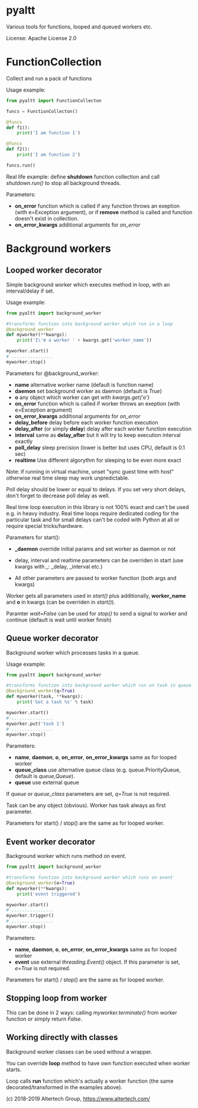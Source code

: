 # pyaltt
Various tools for functions, looped and queued workers etc.

License: Apache License 2.0

FunctionCollection
==================

Collect and run a pack of functions

Usage example:
 
```python
from pyaltt import FunctionCollecton

funcs = FunctionCollecton()

@funcs
def f1():
    print('I am function 1')

@funcs
def f2():
    print('I am function 2')

funcs.run()
```

Real life example: define **shutdown** function collection and call
*shutdown.run()* to stop all background threads.

Parameters:

* **on_error** function which is called if any function throws an exeption
  (with e=Exception argument), or if **remove** method is called and function
  doesn't exist in collection.
* **on_error_kwargs** additional arguments for *on_error*

Background workers
==================

Looped worker decorator
-----------------------

Simple background worker which executes method in loop, with an interval/delay
if set.

Usage example:

```python
from pyaltt import background_worker

#transforms function into background worker which run in a loop
@background_worker
def myworker(**kwargs):
    print('I\'m a worker ' + kwargs.get('worker_name'))

myworker.start()
# ................
myworker.stop()
```

Parameters for @background_worker:

* **name** alternative worker name (default is function name)
* **daemon** set background worker as daemon (default is *True*)
* **o** any object which worker can get with *kwargs.get('o')*
* **on_error** function which is called if worker throws an exeption (with
  e=Exception argument)
* **on_error_kwargs** additional arguments for *on_error*
* **delay_before** delay before each worker function execution
* **delay_after** (or simply **delay**) delay after each worker function
  execution
* **interval** same as **delay_after** but it will try to keep execution
  interval exactly
* **poll_delay** sleep precision (lower is better but uses CPU, default is 0.1
  sec)
* **realtime** Use different algorythm for sleeping to be even more exact

Note: if running in virtual machine, unset "sync guest time with host"
otherwise real time sleep may work unpredictable.

Poll delay should be lower or equal to delays. If you set very short delays,
don't forget to decrease poll delay as well.

Real time loop execution in this library is not 100% exact and can't be used
e.g. in heavy industry. Real time loops require dedicated coding for the
particular task and for small delays can't be coded with Python at all or
require special tricks/hardware.

Parameters for start():

* **_daemon** override initial params and set worker as daemon or not
* delay, interval and realtime parameters can be overriden in start (use kwargs
  with *_*: _delay, _interval etc.)

* All other parameters are passed to worker function (both args and kwargs)

Worker gets all parameters used in *start()* plus additionally, **worker_name**
and **o** in kwargs (can be overriden in *start()*).

Paramter *wait=False* can be used for *stop()* to send a signal to worker and
continue (default is wait until worker finish)

Queue worker decorator
----------------------

Background worker which processes tasks in a queue.

Usage example:

```python
from pyaltt import background_worker

#transforms function into background worker which run on task in queue
@background_worker(q=True)
def myworker(task, **kwargs):
    print('Got a task %s' % task)

myworker.start()
# ................
myworker.put('task 1')
# ................
myworker.stop()
```

Parameters:

* **name**, **daemon**, **o**, **on_error**, **on_error_kwargs** same as for
  looped worker
* **queue_class** use alternative queue class (e.g. queue.PriorityQueue,
  default is *queue,Queue*).
* **queue** use external queue

If *queue* or *queue_class* parameters are set, *q=True* is not required.

Task can be any object (obvious). Worker has task always as first parameter.

Parameters for start() / stop() are the same as for looped worker.

Event worker decorator
----------------------

Background worker which runs method on event.

```python
from pyaltt import background_worker

#transforms function into background worker which runs on event
@background_worker(e=True)
def myworker(**kwargs):
    print('event triggered')

myworker.start()
# ................
myworker.trigger()
# ................
myworker.stop()
```

Parameters:

* **name**, **daemon**, **o**, **on_error**, **on_error_kwargs** same as for
  looped worker
* **event** use external *threading.Event()* object. If this parameter is set,
  *e=True* is not required.

Parameters for start() / stop() are the same as for looped worker.


Stopping loop from worker
-------------------------

This can be done in 2 ways: calling *myworker.terminate()* from worker function
or simply return *False*.

Working directly with classes
-----------------------------

Background worker classes can be used without a wrapper.

You can override **loop** method to have own function executed when worker
starts.

Loop calls **run** function which's actually a worker function (the same
decorated/transformed in the examples above).

(c) 2018-2019 Altertech Group, https://www.altertech.com/

